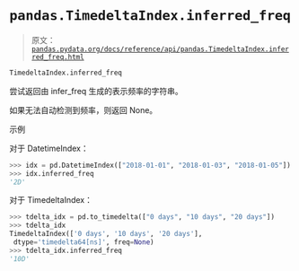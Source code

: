 # `pandas.TimedeltaIndex.inferred_freq`

> 原文：[`pandas.pydata.org/docs/reference/api/pandas.TimedeltaIndex.inferred_freq.html`](https://pandas.pydata.org/docs/reference/api/pandas.TimedeltaIndex.inferred_freq.html)

```py
TimedeltaIndex.inferred_freq
```

尝试返回由 infer_freq 生成的表示频率的字符串。

如果无法自动检测到频率，则返回 None。

示例

对于 DatetimeIndex：

```py
>>> idx = pd.DatetimeIndex(["2018-01-01", "2018-01-03", "2018-01-05"])
>>> idx.inferred_freq
'2D' 
```

对于 TimedeltaIndex：

```py
>>> tdelta_idx = pd.to_timedelta(["0 days", "10 days", "20 days"])
>>> tdelta_idx
TimedeltaIndex(['0 days', '10 days', '20 days'],
 dtype='timedelta64[ns]', freq=None)
>>> tdelta_idx.inferred_freq
'10D' 
```
